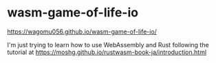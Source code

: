 # wasm-game-of-life-io
https://wagomu056.github.io/wasm-game-of-life-io/

I'm just trying to learn how to use WebAssembly and Rust following the tutorial at https://moshg.github.io/rustwasm-book-ja/introduction.html
